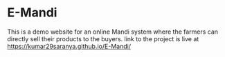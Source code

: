 # E-Mandi

This is a demo website for an online Mandi system where the farmers can directly sell their products to the buyers. 
link to the project is live at https://kumar29saranya.github.io/E-Mandi/
